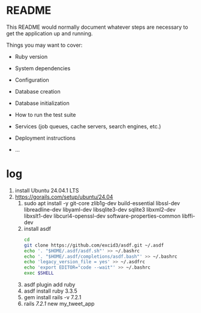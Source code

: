 # README

This README would normally document whatever steps are necessary to get the
application up and running.

Things you may want to cover:

* Ruby version

* System dependencies

* Configuration

* Database creation

* Database initialization

* How to run the test suite

* Services (job queues, cache servers, search engines, etc.)

* Deployment instructions

* ...

# log
1. install Ubuntu 24.04.1 LTS
1. https://gorails.com/setup/ubuntu/24.04
    1. sudo apt install -y git-core zlib1g-dev build-essential libssl-dev libreadline-dev libyaml-dev libsqlite3-dev sqlite3 libxml2-dev libxslt1-dev libcurl4-openssl-dev software-properties-common libffi-dev
    1. install asdf
        ```sh
        cd
        git clone https://github.com/excid3/asdf.git ~/.asdf
        echo '. "$HOME/.asdf/asdf.sh"' >> ~/.bashrc
        echo '. "$HOME/.asdf/completions/asdf.bash"' >> ~/.bashrc
        echo 'legacy_version_file = yes' >> ~/.asdfrc
        echo 'export EDITOR="code --wait"' >> ~/.bashrc
        exec $SHELL
        ```
    1. asdf plugin add ruby
    1. asdf install ruby 3.3.5
    1. gem install rails -v 7.2.1
    1. rails _7.2.1_ new my_tweet_app
